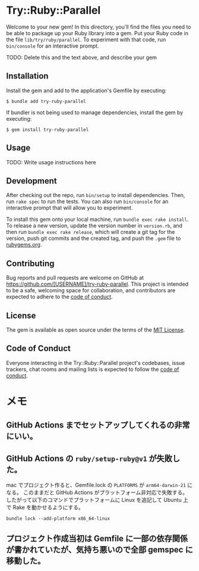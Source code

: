 # Try::Ruby::Parallel

Welcome to your new gem! In this directory, you'll find the files you need to be able to package up your Ruby library
into a gem. Put your Ruby code in the file `lib/try/ruby/parallel`. To experiment with that code, run `bin/console` for
an interactive prompt.

TODO: Delete this and the text above, and describe your gem

## Installation

Install the gem and add to the application's Gemfile by executing:

    $ bundle add try-ruby-parallel

If bundler is not being used to manage dependencies, install the gem by executing:

    $ gem install try-ruby-parallel

## Usage

TODO: Write usage instructions here

## Development

After checking out the repo, run `bin/setup` to install dependencies. Then, run `rake spec` to run the tests. You can
also run `bin/console` for an interactive prompt that will allow you to experiment.

To install this gem onto your local machine, run `bundle exec rake install`. To release a new version, update the
version number in `version.rb`, and then run `bundle exec rake release`, which will create a git tag for the version,
push git commits and the created tag, and push the `.gem` file to [rubygems.org](https://rubygems.org).

## Contributing

Bug reports and pull requests are welcome on GitHub at https://github.com/[USERNAME]/try-ruby-parallel. This project is
intended to be a safe, welcoming space for collaboration, and contributors are expected to adhere to
the [code of conduct](https://github.com/[USERNAME]/try-ruby-parallel/blob/main/CODE_OF_CONDUCT.md).

## License

The gem is available as open source under the terms of the [MIT License](https://opensource.org/licenses/MIT).

## Code of Conduct

Everyone interacting in the Try::Ruby::Parallel project's codebases, issue trackers, chat rooms and mailing lists is
expected to follow the [code of conduct](https://github.com/[USERNAME]/try-ruby-parallel/blob/main/CODE_OF_CONDUCT.md).

# メモ

## GitHub Actions までセットアップしてくれるの非常にいい。

## GitHub Actions の `ruby/setup-ruby@v1` が失敗した。

mac でプロジェクト作ると、Gemfile.lock の `PLATFORMS` が `arm64-darwin-21` になる。
このままだと GitHub Actions がプラットフォーム非対応で失敗する。
したがって以下のコマンドでプラットフォームに Linux を追記して Ubuntu 上で Rake を動かせるようにする。

```shell
bundle lock --add-platform x86_64-linux
```

## プロジェクト作成当初は Gemfile に一部の依存関係が書かれていたが、気持ち悪いので全部 gemspec に移動した。
